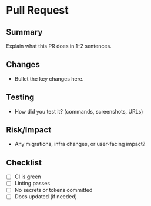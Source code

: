 # Pull Request

## Summary
Explain what this PR does in 1–2 sentences.

## Changes
- Bullet the key changes here.

## Testing
- How did you test it? (commands, screenshots, URLs)

## Risk/Impact
- Any migrations, infra changes, or user-facing impact?

## Checklist
- [ ] CI is green
- [ ] Linting passes
- [ ] No secrets or tokens committed
- [ ] Docs updated (if needed)
